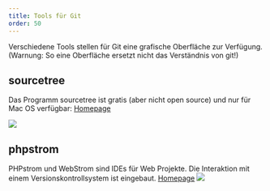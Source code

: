 ```yaml
---
title: Tools für Git
order: 50
---
```


Verschiedene Tools stellen für Git eine grafische Oberfläche zur Verfügung. (Warnung: So eine Oberfläche ersetzt nicht das Verständnis von git!)

sourcetree
------

Das Programm sourcetree ist gratis (aber nicht open source)
und nur für Mac OS verfügbar: [Homepage](http://www.sourcetreeapp.com/)

![](/images/git-source-tree.png)

phpstrom
------

PHPstrom und WebStrom sind IDEs für Web Projekte.
Die Interaktion mit einem Versionskontrollsystem ist eingebaut.
[Homepage](http://www.jetbrains.com/phpstorm/)
![](/images/git-phpstrom-722.png)


